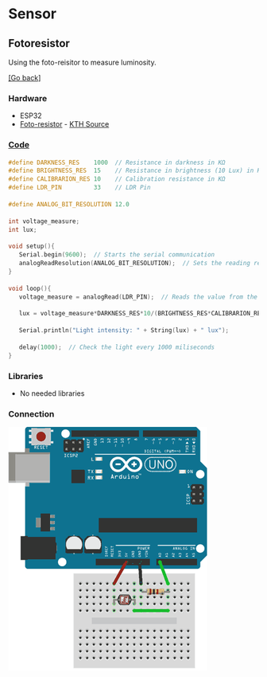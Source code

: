 # Sensor
## Fotoresistor
Using the foto-reisitor to measure luminosity.

[[Go back]](/sensors)

### Hardware
* ESP32
* [Foto-resistor](docs/datasheet_fotoresistor.pdf) - [KTH Source](https://www.kth.se/social/files/54ef17dbf27654753f437c56/GL5537.pdf)

### [Code](foto-resistor.ino)
```cpp
#define DARKNESS_RES    1000  // Resistance in darkness in KΩ
#define BRIGHTNESS_RES  15    // Resistance in brightness (10 Lux) in KΩ
#define CALIBRARION_RES 10    // Calibration resistance in KΩ
#define LDR_PIN         33    // LDR Pin

#define ANALOG_BIT_RESOLUTION 12.0

int voltage_measure;
int lux;
 
void setup(){
   Serial.begin(9600);  // Starts the serial communication
   analogReadResolution(ANALOG_BIT_RESOLUTION);  // Sets the reading resolution value to 12 bits (0-4095)
}
 
void loop(){
   voltage_measure = analogRead(LDR_PIN);  // Reads the value from the pin in a 0-4095 resolution corresponding to a linear 0-3.3V        
 
   lux = voltage_measure*DARKNESS_RES*10/(BRIGHTNESS_RES*CALIBRARION_RES*(pow(2.0, ANALOG_BIT_RESOLUTION)-voltage_measure));  // Use with LDR & Vcc 
   
   Serial.println("Light intensity: " + String(lux) + " lux");   
   
   delay(1000);  // Check the light every 1000 miliseconds
}
```

### Libraries
* No needed libraries

### Connection
![Connection image](docs/fotoresistor.png)
